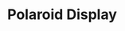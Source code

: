 ---
title: Polaroid Display
tags: pieces
order: 6
image: polaroids.webp
imageAlt: Untitled Polaroid Display
description: Polaroid display
dimensions: 
---